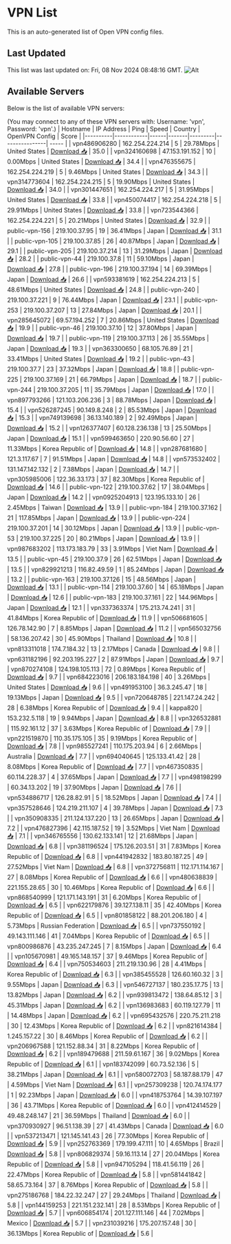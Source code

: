 # VPN List

This is an auto-generated list of Open VPN config files.

## Last Updated

This list was last updated on: Fri, 08 Nov 2024 08:48:16 GMT.
![Alt](https://repobeats.axiom.co/api/embed/186b98318ef1479477931607c1ad7d823f12451f.svg "Repobeats analytics image")

## Available Servers

Below is the list of available VPN servers:

(You may connect to any of these VPN servers with: Username: 'vpn', Password: 'vpn'.)
| Hostname | IP Address | Ping | Speed | Country | OpenVPN Config | Score |
|----------|------------|------|-------|---------|----------------| ----- |
| vpn486906280 | 162.254.224.214 | 5 | 29.78Mbps | United States | [Download 📥](./configs/server_0_US.ovpn) | 35.0 |
| vpn324160698 | 47.153.191.152 | 10 | 0.00Mbps | United States | [Download 📥](./configs/server_1_US.ovpn) | 34.4 |
| vpn476355675 | 162.254.224.219 | 5 | 9.46Mbps | United States | [Download 📥](./configs/server_2_US.ovpn) | 34.3 |
| vpn314773604 | 162.254.224.215 | 5 | 19.90Mbps | United States | [Download 📥](./configs/server_3_US.ovpn) | 34.0 |
| vpn301447651 | 162.254.224.217 | 5 | 31.95Mbps | United States | [Download 📥](./configs/server_4_US.ovpn) | 33.8 |
| vpn450074417 | 162.254.224.218 | 5 | 29.91Mbps | United States | [Download 📥](./configs/server_5_US.ovpn) | 33.8 |
| vpn723544366 | 162.254.224.221 | 5 | 20.21Mbps | United States | [Download 📥](./configs/server_6_US.ovpn) | 32.9 |
| public-vpn-156 | 219.100.37.95 | 19 | 36.41Mbps | Japan | [Download 📥](./configs/server_7_JP.ovpn) | 31.1 |
| public-vpn-105 | 219.100.37.85 | 26 | 40.87Mbps | Japan | [Download 📥](./configs/server_8_JP.ovpn) | 29.1 |
| public-vpn-205 | 219.100.37.214 | 13 | 31.29Mbps | Japan | [Download 📥](./configs/server_9_JP.ovpn) | 28.2 |
| public-vpn-44 | 219.100.37.8 | 11 | 59.10Mbps | Japan | [Download 📥](./configs/server_10_JP.ovpn) | 27.8 |
| public-vpn-196 | 219.100.37.194 | 14 | 69.39Mbps | Japan | [Download 📥](./configs/server_11_JP.ovpn) | 26.6 |
| vpn593381619 | 162.254.224.213 | 5 | 48.61Mbps | United States | [Download 📥](./configs/server_12_US.ovpn) | 24.8 |
| public-vpn-240 | 219.100.37.221 | 9 | 76.44Mbps | Japan | [Download 📥](./configs/server_13_JP.ovpn) | 23.1 |
| public-vpn-253 | 219.100.37.207 | 13 | 27.84Mbps | Japan | [Download 📥](./configs/server_14_JP.ovpn) | 20.1 |
| vpn285645072 | 69.57.194.252 | 7 | 20.86Mbps | United States | [Download 📥](./configs/server_15_US.ovpn) | 19.9 |
| public-vpn-46 | 219.100.37.10 | 12 | 37.80Mbps | Japan | [Download 📥](./configs/server_16_JP.ovpn) | 19.7 |
| public-vpn-119 | 219.100.37.113 | 26 | 35.55Mbps | Japan | [Download 📥](./configs/server_17_JP.ovpn) | 19.3 |
| vpn363300650 | 68.105.76.89 | 21 | 33.41Mbps | United States | [Download 📥](./configs/server_18_US.ovpn) | 19.2 |
| public-vpn-43 | 219.100.37.7 | 23 | 37.32Mbps | Japan | [Download 📥](./configs/server_19_JP.ovpn) | 18.8 |
| public-vpn-225 | 219.100.37.169 | 21 | 66.79Mbps | Japan | [Download 📥](./configs/server_20_JP.ovpn) | 18.7 |
| public-vpn-244 | 219.100.37.205 | 11 | 35.79Mbps | Japan | [Download 📥](./configs/server_21_JP.ovpn) | 17.0 |
| vpn897793266 | 121.103.206.236 | 3 | 88.78Mbps | Japan | [Download 📥](./configs/server_22_JP.ovpn) | 15.4 |
| vpn526287245 | 90.149.8.248 | 2 | 85.53Mbps | Japan | [Download 📥](./configs/server_23_JP.ovpn) | 15.3 |
| vpn749139698 | 36.13.140.189 | 2 | 92.49Mbps | Japan | [Download 📥](./configs/server_24_JP.ovpn) | 15.2 |
| vpn126377407 | 60.128.236.138 | 13 | 25.50Mbps | Japan | [Download 📥](./configs/server_25_JP.ovpn) | 15.1 |
| vpn599463650 | 220.90.56.60 | 27 | 11.33Mbps | Korea Republic of | [Download 📥](./configs/server_26_KR.ovpn) | 14.8 |
| vpn287681680 | 121.3.117.67 | 7 | 91.51Mbps | Japan | [Download 📥](./configs/server_27_JP.ovpn) | 14.8 |
| vpn573532402 | 131.147.142.132 | 2 | 7.38Mbps | Japan | [Download 📥](./configs/server_28_JP.ovpn) | 14.7 |
| vpn305985006 | 122.36.33.173 | 37 | 82.30Mbps | Korea Republic of | [Download 📥](./configs/server_29_KR.ovpn) | 14.6 |
| public-vpn-122 | 219.100.37.62 | 17 | 38.04Mbps | Japan | [Download 📥](./configs/server_30_JP.ovpn) | 14.2 |
| vpn0925204913 | 123.195.133.10 | 26 | 2.45Mbps | Taiwan | [Download 📥](./configs/server_31_TW.ovpn) | 13.9 |
| public-vpn-184 | 219.100.37.162 | 21 | 117.85Mbps | Japan | [Download 📥](./configs/server_32_JP.ovpn) | 13.9 |
| public-vpn-224 | 219.100.37.201 | 14 | 30.12Mbps | Japan | [Download 📥](./configs/server_33_JP.ovpn) | 13.9 |
| public-vpn-53 | 219.100.37.225 | 20 | 80.21Mbps | Japan | [Download 📥](./configs/server_34_JP.ovpn) | 13.9 |
| vpn987683202 | 113.173.183.79 | 33 | 3.91Mbps | Viet Nam | [Download 📥](./configs/server_35_VN.ovpn) | 13.5 |
| public-vpn-45 | 219.100.37.9 | 26 | 62.51Mbps | Japan | [Download 📥](./configs/server_36_JP.ovpn) | 13.5 |
| vpn829921213 | 116.82.49.59 | 1 | 85.24Mbps | Japan | [Download 📥](./configs/server_37_JP.ovpn) | 13.2 |
| public-vpn-163 | 219.100.37.126 | 15 | 48.56Mbps | Japan | [Download 📥](./configs/server_38_JP.ovpn) | 13.1 |
| public-vpn-114 | 219.100.37.60 | 14 | 65.18Mbps | Japan | [Download 📥](./configs/server_39_JP.ovpn) | 12.6 |
| public-vpn-183 | 219.100.37.161 | 22 | 144.96Mbps | Japan | [Download 📥](./configs/server_40_JP.ovpn) | 12.1 |
| vpn337363374 | 175.213.74.241 | 31 | 41.84Mbps | Korea Republic of | [Download 📥](./configs/server_41_KR.ovpn) | 11.9 |
| vpn506681605 | 126.78.142.90 | 7 | 8.85Mbps | Japan | [Download 📥](./configs/server_42_JP.ovpn) | 11.2 |
| vpn565032756 | 58.136.207.42 | 30 | 45.90Mbps | Thailand | [Download 📥](./configs/server_43_TH.ovpn) | 10.8 |
| vpn813311018 | 174.7.184.32 | 13 | 2.17Mbps | Canada | [Download 📥](./configs/server_44_CA.ovpn) | 9.8 |
| vpn631182196 | 92.203.195.227 | 2 | 87.91Mbps | Japan | [Download 📥](./configs/server_45_JP.ovpn) | 9.7 |
| vpn870274108 | 124.198.105.113 | 72 | 0.89Mbps | Korea Republic of | [Download 📥](./configs/server_46_KR.ovpn) | 9.7 |
| vpn684223016 | 206.183.184.198 | 40 | 3.26Mbps | United States | [Download 📥](./configs/server_47_US.ovpn) | 9.6 |
| vpn491953100 | 36.3.245.47 | 18 | 19.13Mbps | Japan | [Download 📥](./configs/server_48_JP.ovpn) | 9.5 |
| vpn720648785 | 221.147.24.242 | 28 | 6.38Mbps | Korea Republic of | [Download 📥](./configs/server_49_KR.ovpn) | 9.4 |
| kappa820 | 153.232.5.118 | 19 | 9.94Mbps | Japan | [Download 📥](./configs/server_50_JP.ovpn) | 8.8 |
| vpn326532881 | 115.92.161.12 | 37 | 3.63Mbps | Korea Republic of | [Download 📥](./configs/server_51_KR.ovpn) | 7.9 |
| vpn221519870 | 110.35.175.105 | 35 | 9.19Mbps | Korea Republic of | [Download 📥](./configs/server_52_KR.ovpn) | 7.8 |
| vpn985527241 | 110.175.203.94 | 6 | 2.66Mbps | Australia | [Download 📥](./configs/server_53_AU.ovpn) | 7.7 |
| vpn694040645 | 125.133.41.42 | 28 | 8.08Mbps | Korea Republic of | [Download 📥](./configs/server_54_KR.ovpn) | 7.7 |
| vpn467350835 | 60.114.228.37 | 4 | 37.65Mbps | Japan | [Download 📥](./configs/server_55_JP.ovpn) | 7.7 |
| vpn498198299 | 60.34.13.202 | 19 | 37.90Mbps | Japan | [Download 📥](./configs/server_56_JP.ovpn) | 7.6 |
| vpn534886717 | 126.28.82.91 | 5 | 18.52Mbps | Japan | [Download 📥](./configs/server_57_JP.ovpn) | 7.4 |
| vpn357528646 | 124.219.211.107 | 4 | 39.78Mbps | Japan | [Download 📥](./configs/server_58_JP.ovpn) | 7.3 |
| vpn350908335 | 211.124.137.220 | 13 | 26.65Mbps | Japan | [Download 📥](./configs/server_59_JP.ovpn) | 7.2 |
| vpn476827396 | 42.115.187.52 | 19 | 3.52Mbps | Viet Nam | [Download 📥](./configs/server_60_VN.ovpn) | 7.1 |
| vpn346765556 | 130.62.133.141 | 12 | 21.68Mbps | Japan | [Download 📥](./configs/server_61_JP.ovpn) | 6.8 |
| vpn381196524 | 175.126.203.51 | 31 | 7.83Mbps | Korea Republic of | [Download 📥](./configs/server_62_KR.ovpn) | 6.8 |
| vpn441942832 | 183.80.187.25 | 49 | 27.52Mbps | Viet Nam | [Download 📥](./configs/server_63_VN.ovpn) | 6.8 |
| vpn372756811 | 112.171.114.167 | 27 | 8.08Mbps | Korea Republic of | [Download 📥](./configs/server_64_KR.ovpn) | 6.6 |
| vpn480638839 | 221.155.28.65 | 30 | 10.46Mbps | Korea Republic of | [Download 📥](./configs/server_65_KR.ovpn) | 6.6 |
| vpn868540999 | 121.171.143.191 | 31 | 6.20Mbps | Korea Republic of | [Download 📥](./configs/server_66_KR.ovpn) | 6.5 |
| vpn622179876 | 39.127.138.11 | 35 | 42.40Mbps | Korea Republic of | [Download 📥](./configs/server_67_KR.ovpn) | 6.5 |
| vpn801858122 | 88.201.206.180 | 4 | 5.73Mbps | Russian Federation | [Download 📥](./configs/server_68_RU.ovpn) | 6.5 |
| vpn737550192 | 49.143.111.146 | 41 | 7.04Mbps | Korea Republic of | [Download 📥](./configs/server_69_KR.ovpn) | 6.5 |
| vpn800986876 | 43.235.247.245 | 7 | 8.15Mbps | Japan | [Download 📥](./configs/server_70_JP.ovpn) | 6.4 |
| vpn105670981 | 49.165.148.157 | 37 | 9.46Mbps | Korea Republic of | [Download 📥](./configs/server_71_KR.ovpn) | 6.4 |
| vpn750534603 | 211.219.130.96 | 28 | 4.41Mbps | Korea Republic of | [Download 📥](./configs/server_72_KR.ovpn) | 6.3 |
| vpn385455528 | 126.60.160.32 | 3 | 9.55Mbps | Japan | [Download 📥](./configs/server_73_JP.ovpn) | 6.3 |
| vpn546727137 | 180.235.17.75 | 13 | 13.82Mbps | Japan | [Download 📥](./configs/server_74_JP.ovpn) | 6.2 |
| vpn939813472 | 138.64.85.12 | 3 | 45.31Mbps | Japan | [Download 📥](./configs/server_75_JP.ovpn) | 6.2 |
| vpn136983683 | 60.119.127.79 | 11 | 14.48Mbps | Japan | [Download 📥](./configs/server_76_JP.ovpn) | 6.2 |
| vpn695432576 | 220.75.211.218 | 30 | 12.43Mbps | Korea Republic of | [Download 📥](./configs/server_77_KR.ovpn) | 6.2 |
| vpn821614384 | 1.245.157.22 | 30 | 8.46Mbps | Korea Republic of | [Download 📥](./configs/server_78_KR.ovpn) | 6.2 |
| vpn206967588 | 121.152.88.34 | 31 | 8.22Mbps | Korea Republic of | [Download 📥](./configs/server_79_KR.ovpn) | 6.2 |
| vpn189479688 | 211.59.61.167 | 36 | 9.02Mbps | Korea Republic of | [Download 📥](./configs/server_80_KR.ovpn) | 6.1 |
| vpn183742099 | 60.73.52.136 | 5 | 38.21Mbps | Japan | [Download 📥](./configs/server_81_JP.ovpn) | 6.1 |
| vpn580072703 | 58.187.88.179 | 47 | 4.59Mbps | Viet Nam | [Download 📥](./configs/server_82_VN.ovpn) | 6.1 |
| vpn257309238 | 120.74.174.177 | 1 | 92.23Mbps | Japan | [Download 📥](./configs/server_83_JP.ovpn) | 6.0 |
| vpn418753764 | 14.39.107.197 | 36 | 43.71Mbps | Korea Republic of | [Download 📥](./configs/server_84_KR.ovpn) | 6.0 |
| vpn412414529 | 49.48.248.147 | 21 | 36.59Mbps | Thailand | [Download 📥](./configs/server_85_TH.ovpn) | 6.0 |
| vpn370930927 | 96.51.138.39 | 27 | 41.43Mbps | Canada | [Download 📥](./configs/server_86_CA.ovpn) | 6.0 |
| vpn537213471 | 121.145.141.43 | 26 | 77.30Mbps | Korea Republic of | [Download 📥](./configs/server_87_KR.ovpn) | 5.9 |
| vpn252763369 | 179.199.47.111 | 10 | 4.65Mbps | Brazil | [Download 📥](./configs/server_88_BR.ovpn) | 5.8 |
| vpn806829374 | 59.16.113.14 | 27 | 20.04Mbps | Korea Republic of | [Download 📥](./configs/server_89_KR.ovpn) | 5.8 |
| vpn947105294 | 118.41.56.119 | 26 | 22.47Mbps | Korea Republic of | [Download 📥](./configs/server_90_KR.ovpn) | 5.8 |
| vpn581441842 | 58.65.73.164 | 37 | 8.76Mbps | Korea Republic of | [Download 📥](./configs/server_91_KR.ovpn) | 5.8 |
| vpn275186768 | 184.22.32.247 | 27 | 29.24Mbps | Thailand | [Download 📥](./configs/server_92_TH.ovpn) | 5.8 |
| vpn144159253 | 221.151.232.141 | 28 | 8.53Mbps | Korea Republic of | [Download 📥](./configs/server_93_KR.ovpn) | 5.7 |
| vpn606854174 | 201.127.111.146 | 44 | 7.02Mbps | Mexico | [Download 📥](./configs/server_94_MX.ovpn) | 5.7 |
| vpn231039216 | 175.207.157.48 | 30 | 36.13Mbps | Korea Republic of | [Download 📥](./configs/server_95_KR.ovpn) | 5.6 |

